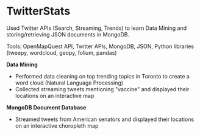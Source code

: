 # TwitterStats
Used Twitter APIs (Search, Streaming, Trends) to learn Data Mining and storing/retrieving JSON documents in MongoDB.

Tools: OpenMapQuest API, Twitter APIs, MongoDB, JSON, Python libraries (tweepy, wordcloud, geopy, folium, pandas)

**Data Mining**
- Performed data cleaning on top trending topics in Toronto to create a word cloud (Natural Language Processing)
- Collected streaming tweets mentioning "vaccine" and displayed their locations on an interactive map

**MongoDB Document Database**
- Streamed tweets from American senators and displayed their locations on an interactive choropleth map
